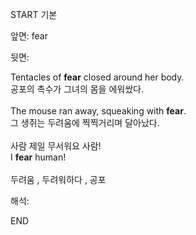 START
기본

앞면:
fear


뒷면:
<div>Tentacles of <strong>fear</strong> closed around her body. </div><div><div>공포의 촉수가 그녀의 몸을 에워쌌다.</div></div><div><br></div><div><div>The mouse ran away, squeaking with <strong>fear</strong>. </div><div><div>그 생쥐는 두려움에 찍찍거리며 달아났다.</div></div></div><div><br></div><div><div><div><span>사람 제일 무서워요 사람!</span></div></div><div><div><span>I <strong>fear</strong> human!</span></div></div></div><div><br></div><div>두려움 , 두려워하다 , 공포</div>


해석:
<!--ID: 1746614453915-->
END